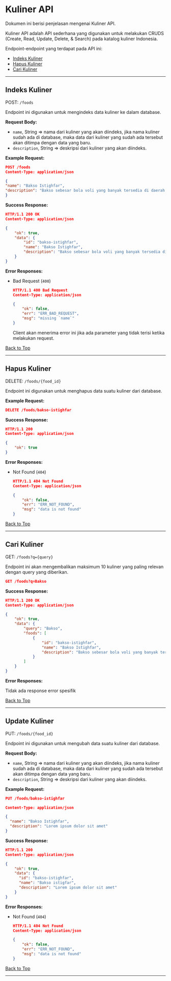 # Kuliner API

Dokumen ini berisi penjelasan mengenai Kuliner API.

Kuliner API adalah API sederhana yang digunakan untuk melakukan CRUDS (Create, Read, Update, Delete, & Search) pada katalog kuliner Indonesia.

Endpoint-endpoint yang terdapat pada API ini:

- [Indeks Kuliner](#indeks-kuliner)
- [Hapus Kuliner](#hapus-kuliner)
- [Cari Kuliner](#cari-kuliner)

---

## Indeks Kuliner

POST: `/foods`

Endpoint ini digunakan untuk mengindeks data kuliner ke dalam database.


**Request Body:**

- `name`, String => nama dari kuliner yang akan diindeks, jika nama kuliner sudah ada di database, maka data dari kuliner yang sudah ada tersebut akan ditimpa dengan data yang baru.
- `description`, String => deskripsi dari kuliner yang akan diindeks.

**Example Request:**

```json
POST /foods
Content-Type: application/json

{
"name": "Bakso Istighfar",
"description": "Bakso sebesar bola voli yang banyak tersedia di daerah Bandung. Saking besarnya bakso ini, orang yang melihat sampai harus ber-istighfar, karena itulah bakso ini dinamakan sebagai bakso istighfar."
}
```
**Success Response:**

```json
HTTP/1.1 200 OK
Content-Type: application/json

{
    "ok": true,
    "data": {
        "id": "bakso-istighfar",
        "name": "Bakso Istighfar",
        "description": "Bakso sebesar bola voli yang banyak tersedia di daerah Bandung. Saking besarnya bakso ini, orang yang melihat sampai harus ber-istighfar, karena itulah bakso ini dinamakan sebagai bakso istighfar."
    }
}
```

**Error Responses:**

- Bad Request (`400`)

    ```json
    HTTP/1.1 400 Bad Request
    Content-Type: application/json

    {
        "ok": false,
        "err": "ERR_BAD_REQUEST",
        "msg": "missing `name`"
    }
    ```

    Client akan menerima error ini jika ada parameter yang tidak terisi ketika melakukan request.

[Back to Top](#kuliner-api)

---

## Hapus Kuliner

DELETE: `/foods/{food_id}`

Endpoint ini digunakan untuk menghapus data suatu kuliner dari database.

**Example Request:**

```json
DELETE /foods/bakso-istighfar
```

**Success Response:**

```json
HTTP/1.1 200
Content-Type: application/json

{
    "ok": true
}
```

**Error Responses:**

- Not Found (`404`)

    ```json
    HTTP/1.1 404 Not Found
    Content-Type: application/json

    {
        "ok": false,
        "err": "ERR_NOT_FOUND",
        "msg": "data is not found"
    }
    ```

[Back to Top](#kuliner-api)

---

## Cari Kuliner

GET: `/foods?q={query}`

Endpoint ini akan mengembalikan maksimum 10 kuliner yang paling relevan dengan query yang diberikan.

```json
GET /foods?q=Bakso
```

**Success Response:**

```json
HTTP/1.1 200 OK
Content-Type: application/json

{
    "ok": true,
    "data": {
        "query": "Bakso",
        "foods": [
            {
                "id": "bakso-istighfar",
                "name": "Bakso Istighfar",
                "description": "Bakso sebesar bola voli yang banyak tersedia di daerah Bandung. Saking besarnya bakso ini, orang yang melihat sampai harus ber-istighfar, karena itulah bakso ini dinamakan sebagai bakso istighfar."
            }
        ]
    }
}
```

**Error Responses:**

Tidak ada response error spesifik

[Back to Top](#kuliner-api)

---

## Update Kuliner

PUT: `/foods/{food_id}`

Endpoint ini digunakan untuk mengubah data suatu kuliner dari database.

**Request Body:**

- `name`, String => nama dari kuliner yang akan diindeks, jika nama kuliner sudah ada di database, maka data dari kuliner yang sudah ada tersebut akan ditimpa dengan data yang baru.
- `description`, String => deskripsi dari kuliner yang akan diindeks.

**Example Request:**

```json
PUT /foods/bakso-istighfar

Content-Type: application/json

{
  "name": "Bakso Istighfar",
  "description": "Lorem ipsum dolor sit amet"
}
```

**Success Response:**

```json
HTTP/1.1 200
Content-Type: application/json

{
    "ok": true,
    "data": {
      "id": "bakso-istighfar",
      "name": "Bakso istigfar",
      "description": "Lorem ipsum dolor sit amet"
    }
}
```

**Error Responses:**

- Not Found (`404`)

    ```json
    HTTP/1.1 404 Not Found
    Content-Type: application/json

    {
        "ok": false,
        "err": "ERR_NOT_FOUND",
        "msg": "data is not found"
    }
    ```

[Back to Top](#kuliner-api)

---